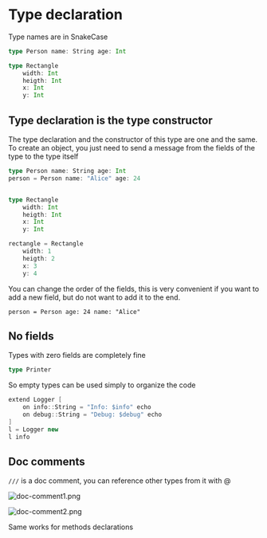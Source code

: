 # Type declaration
Type names are in SnakeCase
```Scala
type Person name: String age: Int

type Rectangle
    width: Int 
    heigth: Int
    x: Int
    y: Int
```

## Type declaration is the type constructor
The type declaration and the constructor of this type are
one and the same.  
To create an object, you just need to send a message
from the fields of the type to the type itself
```Scala
type Person name: String age: Int
person = Person name: "Alice" age: 24


type Rectangle
    width: Int 
    heigth: Int
    x: Int
    y: Int

rectangle = Rectangle
    width: 1 
    heigth: 2
    x: 3
    y: 4
```

You can change the order of the fields, 
this is very convenient if you want to add a new field, 
but do not want to add it to the end.   
  
`person = Person age: 24 name: "Alice"`

## No fields
Types with zero fields are completely fine
```Scala
type Printer
```
So empty types can be used simply to organize the code

```Scala
extend Logger [
    on info::String = "Info: $info" echo
    on debug::String = "Debug: $debug" echo
]
l = Logger new
l info
```

## Doc comments
`///` is a doc comment, you can reference other types from it with @

![doc-comment1.png](doc-comment1.png)  

![doc-comment2.png](doc-comment2.png)  

Same works for methods declarations